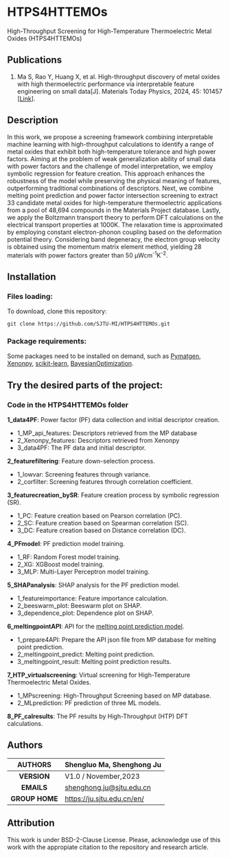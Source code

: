 # HTPS4HTTEMOs
High-Throughput Screening for High-Temperature Thermoelectric Metal Oxides (HTPS4HTTEMOs)

## Publications
1. Ma S, Rao Y, Huang X, et al. High-throughput discovery of metal oxides with high thermoelectric performance via interpretable feature engineering on small data[J]. Materials Today Physics, 2024, 45: 101457 [[Link](https://doi.org/10.1016/j.mtphys.2024.101457)].

## Description
In this work, we propose a screening framework combining interpretable machine learning with high-throughput calculations to identify a range of metal oxides that exhibit both high-temperature tolerance and high power factors. Aiming at the problem of weak generalization ability of small data with power factors and the challenge of model interpretation, we employ symbolic regression for feature creation. This approach enhances the robustness of the model while preserving the physical meaning of features, outperforming traditional combinations of descriptors. Next, we combine melting point prediction and power factor intersection screening to extract 33 candidate metal oxides for high-temperature thermoelectric applications from a pool of 48,694 compounds in the Materials Project database. Lastly, we apply the Boltzmann transport theory to perform DFT calculations on the electrical transport properties at 1000K. The relaxation time is approximated by employing constant electron-phonon coupling based on the deformation potential theory. Considering band degeneracy, the electron group velocity is obtained using the momentum matrix element method, yielding 28 materials with power factors greater than 50 μWcm<sup>-1</sup>K<sup>-2</sup>. 

## Installation

### Files loading:
To download, clone this repository:<br>
````
git clone https://github.com/SJTU-MI/HTPS4HTTEMOs.git
````

### Package requirements:
Some packages need to be installed on demand, such as [Pymatgen](https://pymatgen.org/), [Xenonpy](https://github.com/yoshida-lab/XenonPy), [scikit-learn](https://scikit-learn.org/stable/), [BayesianOptimization](https://github.com/bayesian-optimization/BayesianOptimization).

## Try the desired parts of the project:

### Code in the HTPS4HTTEMOs folder
**1_data4PF**: Power factor (PF) data collection and initial descriptor creation.
- 1_MP_api_features: Descriptors retrieved from the MP database
- 2_Xenonpy_features: Descriptors retrieved from Xenonpy
- 3_data4PF: The PF data and initial descriptor.

**2_featurefiltering**: Feature down-selection process.
- 1_lowvar: Screening features through variance.
- 2_corfilter: Screening features through correlation coefficient.

**3_featurecreation_bySR**: Feature creation process by symbolic regression (SR).
- 1_PC: Feature creation based on Pearson correlation (PC).
- 2_SC: Feature creation based on Spearman correlation (SC).
- 3_DC: Feature creation based on Distance correlation (DC).

**4_PFmodel**: PF prediction model training.
- 1_RF: Random Forest model training.
- 2_XG: XGBoost model training.
- 3_MLP: Multi-Layer Perceptron model training.

**5_SHAPanalysis**: SHAP analysis for the PF prediction model.
- 1_featureimportance: Feature importance calculation.
- 2_beeswarm_plot: Beeswarm plot on SHAP.
- 3_dependence_plot: Dependence plot on SHAP.

**6_meltingpointAPI**: API for the [melting point prediction model](https://www.pnas.org/doi/10.1073/pnas.2209630119).
- 1_prepare4API: Prepare the API json file from MP database for melting point prediction.
- 2_meltingpoint_predict: Melting point prediction.
- 3_meltingpoint_result: Melting point prediction results.

**7_HTP_virtualscreening**: Virtual screening for High-Temperature Thermoelectric Metal Oxides.
- 1_MPscreening: High-Throughput Screening based on MP database.
- 2_MLprediction: PF prediction of three ML models.

**8_PF_calresults**: The PF results by High-Throughput (HTP) DFT calculations.

## Authors

| **AUTHORS** |Shengluo Ma, Shenghong Ju            |
|:-------------:|--------------------------------------------------|
| **VERSION** | V1.0 / November,2023                               |
| **EMAILS**  | shenghong.ju@sjtu.edu.cn                         |
| **GROUP HOME**  | https://ju.sjtu.edu.cn/en/                         |

## Attribution
This work is under BSD-2-Clause License. Please, acknowledge use of this work with the appropiate citation to the repository and research article.
